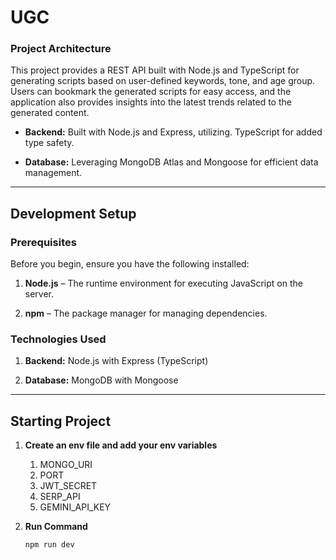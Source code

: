 # UGC

### Project Architecture

This project provides a REST API built with Node.js and TypeScript for generating scripts based on user-defined keywords, tone, and age group. Users can bookmark the generated scripts for easy access, and the application also provides insights into the latest trends related to the generated content.

- **Backend:** Built with Node.js and Express, utilizing.
  TypeScript for added type safety.

- **Database:** Leveraging MongoDB Atlas and Mongoose for efficient data management.

---

## Development Setup

### Prerequisites

Before you begin, ensure you have the following installed:

1. **Node.js** – The runtime environment for executing JavaScript on the server.

2. **npm** – The package manager for managing dependencies.

### Technologies Used

1. **Backend:** Node.js with Express (TypeScript)

2. **Database:** MongoDB with Mongoose

---

## Starting Project

1. **Create an env file and add your env variables**

   1. MONGO_URI
   2. PORT
   3. JWT_SECRET
   4. SERP_API
   5. GEMINI_API_KEY

2. **Run Command**

   ```bash
   npm run dev
   ```
